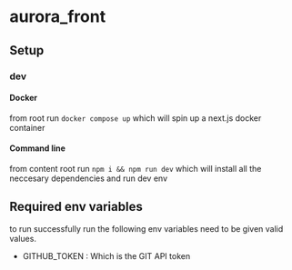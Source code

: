 # aurora_front

## Setup

### dev

#### Docker
from root run `docker compose up` which will spin up a next.js docker container

#### Command line
from content root run `npm i && npm run dev`
which will install all the neccesary dependencies and run dev env

## Required env variables
to run successfully run the following env variables need to be given valid values.
- GITHUB_TOKEN : Which is the GIT API token